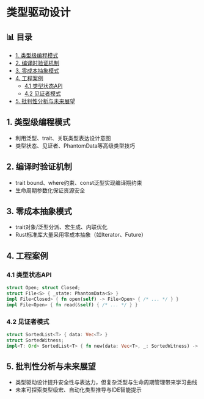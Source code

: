﻿# 类型驱动设计


## 📊 目录

- [1. 类型级编程模式](#1-类型级编程模式)
- [2. 编译时验证机制](#2-编译时验证机制)
- [3. 零成本抽象模式](#3-零成本抽象模式)
- [4. 工程案例](#4-工程案例)
  - [4.1 类型状态API](#41-类型状态api)
  - [4.2 见证者模式](#42-见证者模式)
- [5. 批判性分析与未来展望](#5-批判性分析与未来展望)


## 1. 类型级编程模式

- 利用泛型、trait、关联类型表达设计意图
- 类型状态、见证者、PhantomData等高级类型技巧

## 2. 编译时验证机制

- trait bound、where约束、const泛型实现编译期约束
- 生命周期参数化保证资源安全

## 3. 零成本抽象模式

- trait对象/泛型分派、宏生成、内联优化
- Rust标准库大量采用零成本抽象（如Iterator、Future）

## 4. 工程案例

### 4.1 类型状态API

```rust
struct Open; struct Closed;
struct File<S> { _state: PhantomData<S> }
impl File<Closed> { fn open(self) -> File<Open> { /* ... */ } }
impl File<Open> { fn read(&self) { /* ... */ } }
```

### 4.2 见证者模式

```rust
struct SortedList<T> { data: Vec<T> }
struct SortedWitness;
impl<T: Ord> SortedList<T> { fn new(data: Vec<T>, _: SortedWitness) -> Self { /* ... */ } }
```

## 5. 批判性分析与未来展望

- 类型驱动设计提升安全性与表达力，但复杂泛型与生命周期管理带来学习曲线
- 未来可探索类型级宏、自动化类型推导与IDE智能提示
